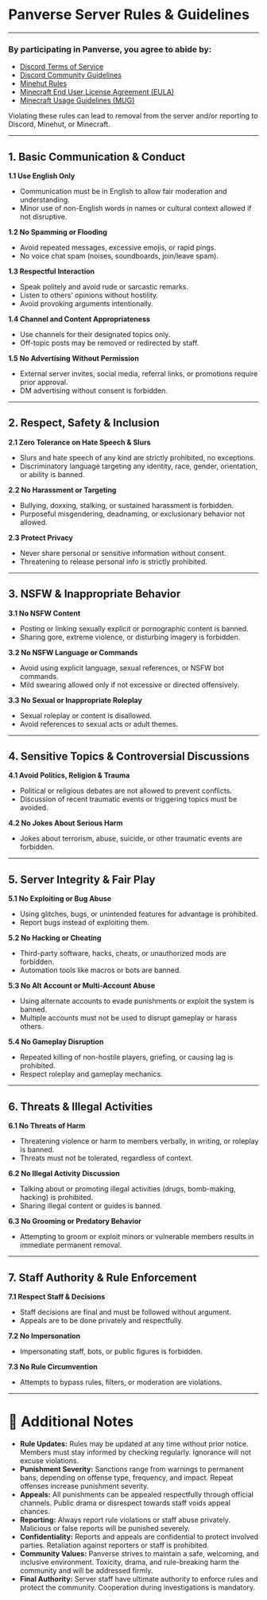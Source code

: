 # Panverse Server Rules & Guidelines

---

### By participating in Panverse, you agree to abide by:

* [Discord Terms of Service](https://discord.com/terms)
* [Discord Community Guidelines](https://discord.com/guidelines)
* [Minehut Rules](https://minehut.com/rules)
* [Minecraft End User License Agreement (EULA)](https://www.minecraft.net/en-us/eula)
* [Minecraft Usage Guidelines (MUG)](https://www.minecraft.net/de-de/usage-guidelines)

Violating these rules can lead to removal from the server and/or reporting to Discord, Minehut, or Minecraft.

---

## 1. Basic Communication & Conduct

**1.1 Use English Only**

* Communication must be in English to allow fair moderation and understanding.
* Minor use of non-English words in names or cultural context allowed if not disruptive.

**1.2 No Spamming or Flooding**

* Avoid repeated messages, excessive emojis, or rapid pings.
* No voice chat spam (noises, soundboards, join/leave spam).

**1.3 Respectful Interaction**

* Speak politely and avoid rude or sarcastic remarks.
* Listen to others’ opinions without hostility.
* Avoid provoking arguments intentionally.

**1.4 Channel and Content Appropriateness**

* Use channels for their designated topics only.
* Off-topic posts may be removed or redirected by staff.

**1.5 No Advertising Without Permission**

* External server invites, social media, referral links, or promotions require prior approval.
* DM advertising without consent is forbidden.

---

## 2. Respect, Safety & Inclusion

**2.1 Zero Tolerance on Hate Speech & Slurs**

* Slurs and hate speech of any kind are strictly prohibited, no exceptions.
* Discriminatory language targeting any identity, race, gender, orientation, or ability is banned.

**2.2 No Harassment or Targeting**

* Bullying, doxxing, stalking, or sustained harassment is forbidden.
* Purposeful misgendering, deadnaming, or exclusionary behavior not allowed.

**2.3 Protect Privacy**

* Never share personal or sensitive information without consent.
* Threatening to release personal info is strictly prohibited.

---

## 3. NSFW & Inappropriate Behavior

**3.1 No NSFW Content**

* Posting or linking sexually explicit or pornographic content is banned.
* Sharing gore, extreme violence, or disturbing imagery is forbidden.

**3.2 No NSFW Language or Commands**

* Avoid using explicit language, sexual references, or NSFW bot commands.
* Mild swearing allowed only if not excessive or directed offensively.

**3.3 No Sexual or Inappropriate Roleplay**

* Sexual roleplay or content is disallowed.
* Avoid references to sexual acts or adult themes.

---

## 4. Sensitive Topics & Controversial Discussions

**4.1 Avoid Politics, Religion & Trauma**

* Political or religious debates are not allowed to prevent conflicts.
* Discussion of recent traumatic events or triggering topics must be avoided.

**4.2 No Jokes About Serious Harm**

* Jokes about terrorism, abuse, suicide, or other traumatic events are forbidden.

---

## 5. Server Integrity & Fair Play

**5.1 No Exploiting or Bug Abuse**

* Using glitches, bugs, or unintended features for advantage is prohibited.
* Report bugs instead of exploiting them.

**5.2 No Hacking or Cheating**

* Third-party software, hacks, cheats, or unauthorized mods are forbidden.
* Automation tools like macros or bots are banned.

**5.3 No Alt Account or Multi-Account Abuse**

* Using alternate accounts to evade punishments or exploit the system is banned.
* Multiple accounts must not be used to disrupt gameplay or harass others.

**5.4 No Gameplay Disruption**

* Repeated killing of non-hostile players, griefing, or causing lag is prohibited.
* Respect roleplay and gameplay mechanics.

---

## 6. Threats & Illegal Activities

**6.1 No Threats of Harm**

* Threatening violence or harm to members verbally, in writing, or roleplay is banned.
* Threats must not be tolerated, regardless of context.

**6.2 No Illegal Activity Discussion**

* Talking about or promoting illegal activities (drugs, bomb-making, hacking) is prohibited.
* Sharing illegal content or guides is banned.

**6.3 No Grooming or Predatory Behavior**

* Attempting to groom or exploit minors or vulnerable members results in immediate permanent removal.

---

## 7. Staff Authority & Rule Enforcement

**7.1 Respect Staff & Decisions**

* Staff decisions are final and must be followed without argument.
* Appeals are to be done privately and respectfully.

**7.2 No Impersonation**

* Impersonating staff, bots, or public figures is forbidden.

**7.3 No Rule Circumvention**

* Attempts to bypass rules, filters, or moderation are violations.

---

# 📌 Additional Notes

* **Rule Updates:** Rules may be updated at any time without prior notice. Members must stay informed by checking regularly. Ignorance will not excuse violations.
* **Punishment Severity:** Sanctions range from warnings to permanent bans, depending on offense type, frequency, and impact. Repeat offenses increase punishment severity.
* **Appeals:** All punishments can be appealed respectfully through official channels. Public drama or disrespect towards staff voids appeal chances.
* **Reporting:** Always report rule violations or staff abuse privately. Malicious or false reports will be punished severely.
* **Confidentiality:** Reports and appeals are confidential to protect involved parties. Retaliation against reporters or staff is prohibited.
* **Community Values:** Panverse strives to maintain a safe, welcoming, and inclusive environment. Toxicity, drama, and rule-breaking harm the community and will be addressed firmly.
* **Final Authority:** Server staff have ultimate authority to enforce rules and protect the community. Cooperation during investigations is mandatory.
